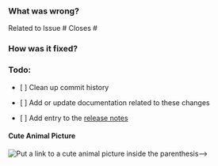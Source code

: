 ### What was wrong?

Related to Issue #
Closes #

### How was it fixed?

### Todo:

- \[ \] Clean up commit history

- \[ \] Add or update documentation related to these changes

- \[ \] Add entry to the [release notes](https://github.com/ethereum/pyrlp/blob/main/newsfragments/README.md)

#### Cute Animal Picture

![Put a link to a cute animal picture inside the parenthesis-->](<>)
